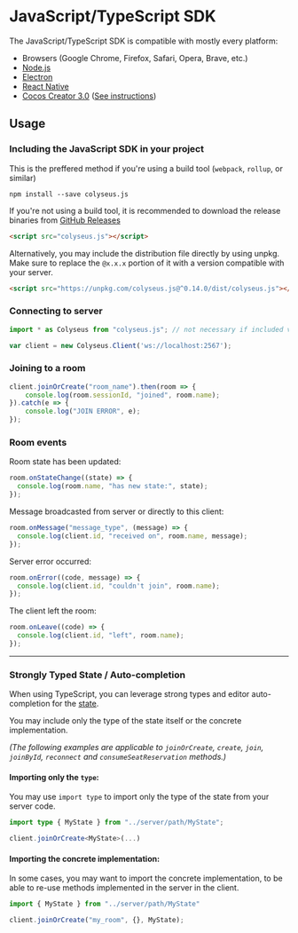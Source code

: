 # JavaScript/TypeScript SDK

The JavaScript/TypeScript SDK is compatible with mostly every platform:

- Browsers (Google Chrome, Firefox, Safari, Opera, Brave, etc.)
- [Node.js](https://nodejs.org/)
- [Electron](https://github.com/electron/electron)
- [React Native](https://github.com/facebook/react-native)
- [Cocos Creator 3.0](https://cocos.com/creator) ([See instructions](/getting-started/cocos-creator))

## Usage

### Including the JavaScript SDK in your project

This is the preffered method if you're using a build tool (`webpack`, `rollup`, or similar)

```
npm install --save colyseus.js
```

If you're not using a build tool, it is recommended to download the release binaries from [GitHub Releases](https://github.com/colyseus/colyseus.js/releases)

```html
<script src="colyseus.js"></script>
```

Alternatively, you may include the distribution file directly by using unpkg. Make sure to replace the `@x.x.x` portion of it with a version compatible with your server.

```html
<script src="https://unpkg.com/colyseus.js@^0.14.0/dist/colyseus.js"></script>
```

### Connecting to server

```ts
import * as Colyseus from "colyseus.js"; // not necessary if included via <script> tag.

var client = new Colyseus.Client('ws://localhost:2567');
```

### Joining to a room

```ts
client.joinOrCreate("room_name").then(room => {
    console.log(room.sessionId, "joined", room.name);
}).catch(e => {
    console.log("JOIN ERROR", e);
});
```

### Room events

Room state has been updated:

```ts
room.onStateChange((state) => {
  console.log(room.name, "has new state:", state);
});
```

Message broadcasted from server or directly to this client:

```ts
room.onMessage("message_type", (message) => {
  console.log(client.id, "received on", room.name, message);
});
```

Server error occurred:

```ts
room.onError((code, message) => {
  console.log(client.id, "couldn't join", room.name);
});
```

The client left the room:

```ts
room.onLeave((code) => {
  console.log(client.id, "left", room.name);
});
```

---

### Strongly Typed State / Auto-completion

When using TypeScript, you can leverage strong types and editor auto-completion for the [state](/state/schema/).

You may include only the type of the state itself or the concrete implementation.

_(The following examples are applicable to `joinOrCreate`, `create`, `join`, `joinById`, `reconnect` and `consumeSeatReservation` methods.)_

#### Importing only the `type`:

You may use `import type` to import only the type of the state from your server code.

```ts
import type { MyState } from "../server/path/MyState";

client.joinOrCreate<MyState>(...)
```

#### Importing the concrete implementation:

In some cases, you may want to import the concrete implementation, to be able to re-use methods implemented in the server in the client.

```ts
import { MyState } from "../server/path/MyState"

client.joinOrCreate("my_room", {}, MyState);
```